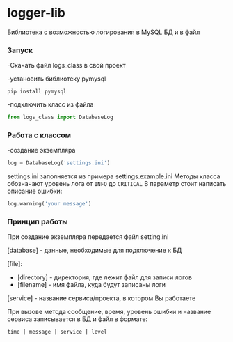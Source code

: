 # logger-lib
Библиотека с возможностью логирования в MySQL БД и в файл
### Запуск
-Скачать файл logs_class в свой проект

-установить библиотеку pymysql
```
pip install pymysql
```
-подключить класс из файла
```Python
from logs_class import DatabaseLog
```

### Работа с классом
-создание экземпляра
```Python
log = DatabaseLog('settings.ini')
```
settings.ini заполняется из примера settings.example.ini
Методы класса обозначают уровень лога от `INFO` до `CRITICAL`
В параметр стоит написать описание ошибки:
```Python
log.warning('your message')
```

### Принцип работы
При создание экземпляра передается файл setting.ini

[database] - данные, необходимые для подключение к БД

[file]:
  - [directory] - директория, где лежит файл для записи логов
  - [filename] - имя файла, куда будут записаны логи

[service] - название сервиса/проекта, в котором Вы работаете

При вызове метода сообщение, время, уровень ошибки и название сервиса записывается в БД и файл в формате:
```
time | message | service | level
```

